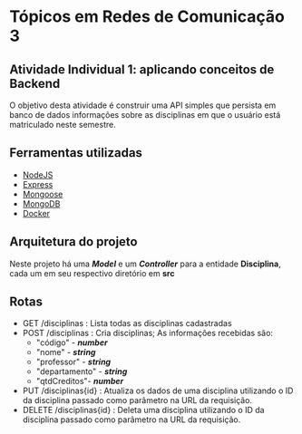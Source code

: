 # Tópicos em Redes de Comunicação 3
## Atividade Individual 1: aplicando conceitos de Backend
O objetivo desta atividade é construir uma API simples que persista em banco de dados informações sobre as disciplinas em que o usuário está matriculado neste semestre.
## Ferramentas utilizadas
- [NodeJS](https://nodejs.org/en/download/)
- [Express](http://expressjs.com/en/starter/installing.html)
- [Mongoose](https://mongoosejs.com/docs/)
- [MongoDB](https://hub.docker.com/_/mongo/)
- [Docker](https://docs.docker.com/get-docker/)  

## Arquitetura do projeto
Neste projeto há uma ***Model*** e um ***Controller*** para a entidade **Disciplina**, cada um em seu respectivo diretório em **src**
## Rotas
- GET /disciplinas : Lista todas as disciplinas cadastradas
- POST /disciplinas : Cria disciplinas; As informações recebidas são:
	- "código" - ***number***
	- "nome" - ***string***
	- "professor" - ***string***
	- "departamento" - ***string***
	- "qtdCreditos"- ***number***
- PUT /disciplinas{id} : Atualiza os dados de uma disciplina utilizando o ID da disciplina passado como parâmetro na URL da requisição.
- DELETE /disciplinas{id} : Deleta uma disciplina utilizando o ID da disciplina passado como parâmetro na URL da requisição.